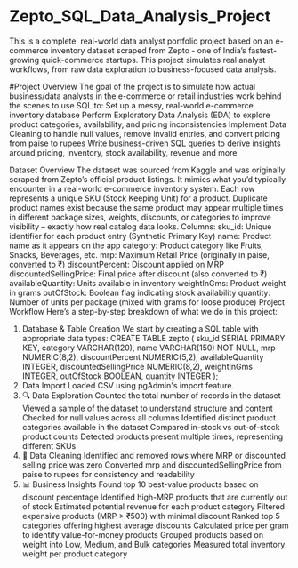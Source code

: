 # Zepto_SQL_Data_Analysis_Project
This is a complete, real-world data analyst portfolio project based on an e-commerce inventory dataset scraped from Zepto - one of India’s fastest-growing quick-commerce startups. This project simulates real analyst workflows, from raw data exploration to business-focused data analysis.

#Project Overview 
The goal of the project is to simulate how actual business/data analysts in the e-commerce or retail industries work behind the scenes to use SQL to:
 Set up a messy, real-world e-commerce inventory database
 Perform Exploratory Data Analysis (EDA) to explore product categories, availability, and pricing inconsistencies
 Implement Data Cleaning to handle null values, remove invalid entries, and convert pricing from paise to rupees
Write business-driven SQL queries to derive insights around pricing, inventory, stock availability, revenue and more

Dataset Overview
The dataset was sourced from Kaggle and was originally scraped from Zepto’s official product listings. It mimics what you’d typically encounter in a real-world e-commerce inventory system.
Each row represents a unique SKU (Stock Keeping Unit) for a product. Duplicate product names exist because the same product may appear multiple times in different package sizes, weights, discounts, or categories to improve visibility – exactly how real catalog data looks.
 Columns:
sku_id: Unique identifier for each product entry (Synthetic Primary Key)
name: Product name as it appears on the app
category: Product category like Fruits, Snacks, Beverages, etc.
mrp: Maximum Retail Price (originally in paise, converted to ₹)
discountPercent: Discount applied on MRP
discountedSellingPrice: Final price after discount (also converted to ₹)
availableQuantity: Units available in inventory
weightInGms: Product weight in grams
outOfStock: Boolean flag indicating stock availability
quantity: Number of units per package (mixed with grams for loose produce)
 Project Workflow
Here’s a step-by-step breakdown of what we do in this project:
1. Database & Table Creation
We start by creating a SQL table with appropriate data types:
CREATE TABLE zepto (
  sku_id SERIAL PRIMARY KEY,
  category VARCHAR(120),
  name VARCHAR(150) NOT NULL,
  mrp NUMERIC(8,2),
  discountPercent NUMERIC(5,2),
  availableQuantity INTEGER,
  discountedSellingPrice NUMERIC(8,2),
  weightInGms INTEGER,
  outOfStock BOOLEAN,
  quantity INTEGER
);
2. Data Import
Loaded CSV using pgAdmin's import feature.
3. 🔍 Data Exploration
Counted the total number of records in the dataset
Viewed a sample of the dataset to understand structure and content
Checked for null values across all columns
Identified distinct product categories available in the dataset
Compared in-stock vs out-of-stock product counts
Detected products present multiple times, representing different SKUs
4. 🧹 Data Cleaning
Identified and removed rows where MRP or discounted selling price was zero
Converted mrp and discountedSellingPrice from paise to rupees for consistency and readability
5. 📊 Business Insights
Found top 10 best-value products based on discount percentage
Identified high-MRP products that are currently out of stock
Estimated potential revenue for each product category
Filtered expensive products (MRP > ₹500) with minimal discount
Ranked top 5 categories offering highest average discounts
Calculated price per gram to identify value-for-money products
Grouped products based on weight into Low, Medium, and Bulk categories
Measured total inventory weight per product category

